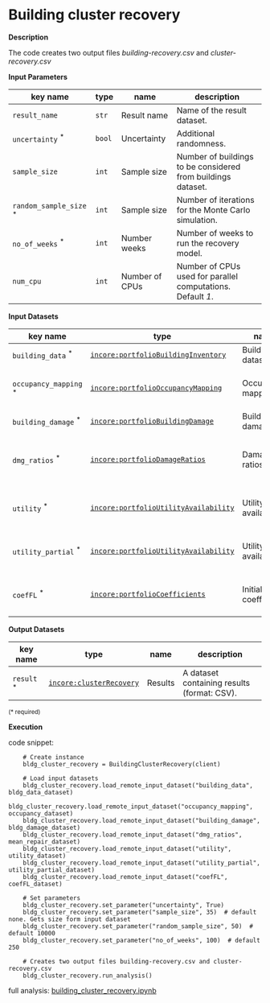 # Building cluster recovery

**Description**

The code creates two output files *building-recovery.csv* and *cluster-recovery.csv*
   
**Input Parameters**

key name | type | name | description
--- | --- | --- | ---
`result_name` | `str` | Result name | Name of the result dataset.
`uncertainty` <sup>*</sup> | `bool` | Uncertainty | Additional randomness.
`sample_size` | `int` | Sample size | Number of buildings to be considered from buildings dataset.
`random_sample_size` <sup>*</sup> | `int` | Sample size | Number of iterations for the Monte Carlo simulation.
`no_of_weeks` <sup>*</sup> | `int` | Number weeks | Number of weeks to run the recovery model.
`num_cpu` | `int` | Number of CPUs | Number of CPUs used for parallel computations. Default *1*.

**Input Datasets**

key name | type | name | description
--- | --- | --- | ---
`building_data` <sup>*</sup> | [`incore:portfolioBuildingInventory`](https://tools.in-core.org/semantics/api/types/incore:portfolioBuildingInventory) | Building dataset | A building dataset.
`occupancy_mapping` <sup>*</sup> | [`incore:portfolioOccupancyMapping`](https://tools.in-core.org/semantics/api/types/incore:portfolioOccupancyMapping) | Occupancy mapping | An occupancy of buildings dataset.
`building_damage` <sup>*</sup> | [`incore:portfolioBuildingDamage`](https://tools.in-core.org/semantics/api/types/incore:portfolioBuildingDamage) | Building damage | A building damage.
`dmg_ratios` <sup>*</sup> | [`incore:portfolioDamageRatios`](https://tools.in-core.org/semantics/api/types/incore:portfolioDamageRatios) | Damage ratios | Mean repair by occupancy and building type.
`utility` <sup>*</sup> | [`incore:portfolioUtilityAvailability`](https://tools.in-core.org/semantics/api/types/incore:portfolioUtilityAvailability) | Utility availability | Utility availability at utility service area.
`utility_partial` <sup>*</sup> | [`incore:portfolioUtilityAvailability`](https://tools.in-core.org/semantics/api/types/incore:portfolioUtilityAvailability) | Utility availability | Partial utility availability at utility service area.
`coefFL` <sup>*</sup> | [`incore:portfolioCoefficients`](https://tools.in-core.org/semantics/api/types/incore:portfolioCoefficients) | Initial coefficients | Correlation coefficient of initial functionality.

**Output Datasets**

key name | type                                                                                                         | name | description
--- |--------------------------------------------------------------------------------------------------------------| --- | ---
`result` <sup>*</sup> | [`incore:clusterRecovery`](https://incore.ncsa.illinois.<br/>edu/semantics/api/types/incore:clusterRecovery) | Results | A dataset containing results (format: CSV).

<small>(* required)</small>

**Execution**

code snippet:

```
    # Create instance
    bldg_cluster_recovery = BuildingClusterRecovery(client)

    # Load input datasets
    bldg_cluster_recovery.load_remote_input_dataset("building_data", bldg_data_dataset)
    bldg_cluster_recovery.load_remote_input_dataset("occupancy_mapping", occupancy_dataset)
    bldg_cluster_recovery.load_remote_input_dataset("building_damage", bldg_damage_dataset)
    bldg_cluster_recovery.load_remote_input_dataset("dmg_ratios", mean_repair_dataset)
    bldg_cluster_recovery.load_remote_input_dataset("utility", utility_dataset)
    bldg_cluster_recovery.load_remote_input_dataset("utility_partial", utility_partial_dataset)
    bldg_cluster_recovery.load_remote_input_dataset("coefFL", coefFL_dataset)

    # Set parameters
    bldg_cluster_recovery.set_parameter("uncertainty", True)
    bldg_cluster_recovery.set_parameter("sample_size", 35)  # default none. Gets size form input dataset
    bldg_cluster_recovery.set_parameter("random_sample_size", 50)  # default 10000
    bldg_cluster_recovery.set_parameter("no_of_weeks", 100)  # default 250

    # Creates two output files building-recovery.csv and cluster-recovery.csv
    bldg_cluster_recovery.run_analysis()
```

full analysis: [building_cluster_recovery.ipynb](https://github.com/IN-CORE/incore-docs/blob/main/notebooks/building_cluster_recovery.ipynb)
